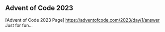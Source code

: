 ## Advent of Code 2023
[Advent of Code 2023 Page] https://adventofcode.com/2023/day/1/answer
Just for fun...
